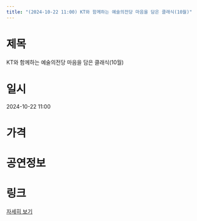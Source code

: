 ```yaml
---
title: "(2024-10-22 11:00) KT와 함께하는 예술의전당 마음을 담은 클래식(10월)"
---
```


# 제목
KT와 함께하는 예술의전당 마음을 담은 클래식(10월)

# 일시
2024-10-22 11:00

# 가격


# 공연정보
  
  


# 링크
[자세히 보기](https://www.sac.or.kr/site/main/show/show_view?SN=66820 "https://www.sac.or.kr/site/main/show/show_view?SN=66820")
